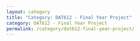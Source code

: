 ```yaml
---
layout: category
title: "Category: DAT612 - Final Year Project"
category: DAT612 - Final Year Project
permalink: /category/dat612-final-year-project/
---
```

